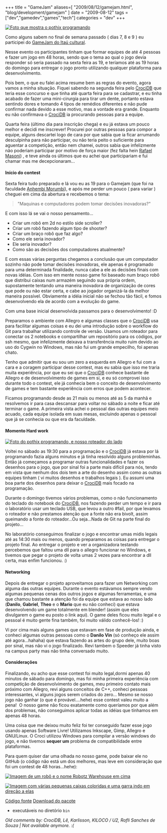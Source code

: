 +++
title = "GameJam"
aliases=[
  "2009/08/12/gamejam.html",
  "blog/development/gamejam"
]
date = "2009-08-12"
tags = ["dev","gamedev","games","tech"]
categories = "dev"
+++

[![Foto que mostra o pothix programando](/images/posts/gamejam_espaco.jpg "Espaço do Gamejam")](/images/posts/gamejam_espaco.jpg "")

Como alguns sabem no final de semana passado ( dias 7, 8 e 9 ) eu participei do
[GameJam do Itaú cultural](http://itaucultural.org.br/gameplay/?s=gamejam "Site do GameJam").

Nesse evento os participantes tinham que formar equipes de até 4
pessoas e fazer um jogo em 48 horas, sendo que o tema ao qual o jogo
devia responder só seria passado na sexta feira as 19, e teríamos até
as 19 horas do domingo para entregar o jogo pronto utilizando qualquer
plataforma para desenvolvimento.

Pois bem, o que eu falei acima resume bem as regras do evento, agora
vamos a minha situação. Fiquei sabendo na segunda feira pelo
[CrociDB](http://crocidb.com/blog/ "CrociDB Blog") que teria esse
concurso e que tinha até quarta feira para se cadastrar, e eu tinha
acabado de fazer uma mini-cirurgia para tirar um dente, portanto
estava sentindo dores e tomando 4 tipos de remédios diferentes e não
pude confirmar nada devido a esse motivo, mas a vontade era
grande. Enquanto eu não confirmava o
[CrociDB](http://crocidb.com/blog/ "CrociDB Blog") ia procurando
pessoas para a equipe.

Quarta feira (último dia para inscrição chega) e eu já estava um
pouco melhor e decidi me inscrever! Procurei por outras pessoas para
compor a equipe, alguns descartei logo de cara por que sabia que ia
ficar arrumando desculpinha para não participar, ou não teria peito o
suficiente para aguentar a competição, então nem chamei, outros sabia
que infelizmente não poderiam participar por motivo de força maior
(fez falta hein [Rafael Masoni](http://rafaelmasoni.com/ "Rafael Masoni Website"))
, e teve ainda os últimos que eu achei que participariam e
fui chamar mas me decepcionaram...

#### Início do contest

Sexta feira tudo preparado e lá vou eu as 19 para o Gamejam (que foi na faculdade
[Anhembi Morumbi](http://portal.anhembi.br/ "Faculdade Anhembi Morumbi")),
e após me perder um pouco ( para variar ) cheguei em cima da abertura
e recebemos o tema:

> "Maquinas e computadores podem tomar decisões inovadoras?"

E com isso lá se vai o nosso pensamento...

* Criar um robô em 2d no estilo side scroller?
* Criar um robô fazendo algum tipo de shooter?
* Criar um braço robô que faz algo?
* Como ele seria inovador?
* Ele seria inovador?
* Como são as decisões dos computadores atualmente?

E com essas várias perguntas chegamos a conclusão que um computador
sozinho não pode tomar decisões inovadoras, ele apenas é programado
para uma determinada finalidade, nunca cabe a ele as decisões finais
com novas idéias. Com isso em mente nosso game foi baseado num braço
robô que distribui caixas num armazém seguindo sua própria ordem,
supostamente tentando uma maneira inovadora de organização de cores
que pode ou não estar certa, e cabe ao jogador organizá-la da melhor
maneira possível. Obviamente a idéia inicial não se fechou tão fácil,
e fomos desenvolvendo ela de acordo com a evolução do game.

Com uma base inicial desenvolvida passamos para o desenvolvimento! :D

Preparamos o ambiente com Allegro e algumas classes que o
[CrociDB](http://crocidb.com/blog/ "CrociDB Blog") usa para facilitar
algumas coisas e eu dei uma introdução sobre o workflow do Git para
trabalhar utilizando controle de versão[](http://crocidb.com/blog/
"CrociDB Blog"). Usamos um roteador para conectar os 2 notebooks e
compartilhar um repositório para os códigos, por ssh mesmo, que
infelizmente deixava a transferência muito ruim devido ao uso do
Cygwin no Windows, mas não fui um grande empecilho, foi apenas chato.

Tenho que admitir que eu sou um zero a esquerda em Allegro e fui com a
cara e a coragem participar desse contest, mas eu sabia que isso me
traria muita experiência, por que eu sei que o
[CrociDB](http://crocidb.com/blog/ "CrociDB Blog") conhece bastante de
Allegro e de desenvolvimento de games em si, e eu só comprovei isso
durante todo o contest, ele já conhecia bem o conceito de
desenvolvimento de games e tem bastante experiência com erros que
podem acontecer.

Ficamos programando desde as 21 mais ou menos até as 5 da manhã e
resolvemos ir para casa descansar para voltar no sábado a noite e
ficar até terminar o game. A primeira vista achei o pessoal das outras
equipes meio acuado, cada equipe isolada em suas mesas, excluindo
apenas o pessoal que já se conhecia ou que era da faculdade.

#### Momento Hard work

[![Foto do pothix programando, e nosso roteador do lado](/images/posts/gamejam_hard_work.jpg "PotHix programando")](/images/posts/gamejam_hard_work.jpg "")

Voltei no sábado as 19:30 para a programação e o
[CrociDB](http://crocidb.com/blog/ "CrociDB Blog") já estava por lá
programando fazia alguns minutos e já tinha resolvido alguns
probleminhas. Então já começamos a programar outras funcionalidades e
fazer os desenhos para o jogo, que por sinal foi a parte mais difícil
para nós, tendo em vista que nenhum dos dois tem a arte do desenho
assim como as outras equipes tinham ( vi muitos desenhos e trabalhos
legais ). Eu assumi uma boa parte dos desenhos para deixar o
[CrociDB](http://crocidb.com/blog/ "CrociDB Blog") mais focado na
programação.

Durante o domingo tivemos vários problemas, como o não funcionamento
do teclado do notebook do [CrociDB](http://crocidb.com/blog/ "CrociDB Blog"),
nos fazendo perder um tempo e ir para o laboratório usar um teclado
USB, que levou a outro #fail, por que levamos o roteador e não
prestamos atenção que a fonte não era bivolt, assim queimando a fonte
do roteador...Ou seja...Nada de Git na parte final do projeto...

No laboratório conseguimos finalizar o jogo e encontrar umas midis
legais até as 14:30 mais ou menos, quando preparamos as coisas para
entregar o projeto final. Ao entregar o projeto e ver a organizadora
testando percebemos que faltou uma dll para o allegro funcionar no
Windows, e tivemos que pegar o projeto de volta umas 2 vezes para
encontrar a dll certa, mas enfim funcionou. :)

#### Networking

Depois de entregar o projeto aproveitamos para fazer um Networking com
alguma das outras equipes. Durante o evento estávamos sempre vendo
algumas pequenas cenas dos outros jogos e algumas ferramentas, e uma
que chamou bastante a atenção foi da equipe que estava ao nosso lado
(**Danilo**, **Gabriel**, **Theo** e o **Mario** que eu não conheci)
que estava desenvolvendo um game totalmente em blender! (assim que
eles divulgarem o game eu posto o link aqui). O game deles ficou muito
legal e o pessoal é muito gente fina também, foi muito válido
conhecê-los! :)

Vi por cima mais alguns games que estavam em fase de produção ainda, e
conheci algumas outras pessoas como o **Danilo Vin** (só conheço ele
assim até agora...hahaha) que estava fazendo as artes do grupo dele,
muito boas por sinal, mas não vi o jogo finalizado. Revi tambem o
Speeder já tinha visto na campus party mas não tinha conversado muito.

#### Considerações

Finalizando, eu acho que esse contest foi muito legal,dormi apenas 40
minutos de sábado para domingo, mas foi minha primeira experiência com
competição de desenvolvimento de games, meu primeiro contato mais
próximo com Allegro, revi alguns conceitos de C++, conheci pessoas
interessantes, vi alguns jogos serem criados do zero... Mesmo se nosso
jogo não ganhar (o que é provável....hehe) esse contest valeu muito a
pena!  O nosso game não ficou exatamente como queríamos por que além
dos problemas, não conseguimos aplicar todas as idéias que tínhamos em
apenas 48 horas.

Uma coisa que me deixou muito feliz foi ter conseguido fazer esse jogo
usando apenas Software Livre! Utilizamos Inkscape, Gimp, Allegro e
GNU/Linux. O Croci utilizou Windows para compilar a versão windows do
jogo, e não tivemos **sequer um** problema de compatibilidade entre
plataformas.

Para quem quiser dar uma olhada no nosso game, pode baixar ele no
GitHub (o código não está um dos melhores, mas leve em consideração
que foi um contest de 48 horas...hehe):

[![Imagem de um robô e o nome Robotz Warehouse em cima](/images/posts/gamejam_robotz_warehouse.jpg "Tittle screen robotz warehouse")](/images/posts/gamejam_robotz_warehouse.jpg "")

[![Imagem com várias pequenas caixas coloridas e uma garra indo em direção a elas](/images/posts/gamejam_robotz_warehouse_gameplay.jpg "Gameplay robotz warehouse")](/images/posts/gamejam_robotz_warehouse_gameplay.jpg "")

[Código fonte](http://github.com/PotHix/RobotzWarehouse/tree/master "Página principal do jogo no GitHub")
[Download do pacote](http://www.itaucultural.org.br/gameplay/games/robotzwarehouse.zip "Arquivo para download")

* executáveis no diretório `bin`



_Old comments by: CrociDB, Lê, Karlisson, KILOCO / U2, Rofli Sanches de Souza | Not available anymore. :(_
